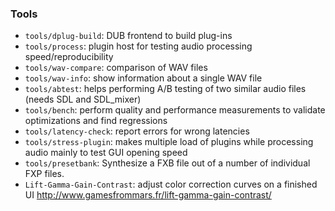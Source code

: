 ### Tools
   * `tools/dplug-build`: DUB frontend to build plug-ins
   * `tools/process`: plugin host for testing audio processing speed/reproducibility
   * `tools/wav-compare`: comparison of WAV files
   * `tools/wav-info`: show information about a single WAV file
   * `tools/abtest`: helps performing A/B testing of two similar audio files (needs SDL and SDL_mixer)
   * `tools/bench`: perform quality and performance measurements to validate optimizations and find regressions
   * `tools/latency-check`: report errors for wrong latencies
   * `tools/stress-plugin`: makes multiple load of plugins while processing audio mainly to test GUI opening speed
   * `tools/presetbank`: Synthesize a FXB file out of a number of individual FXP files.
   * `Lift-Gamma-Gain-Contrast`: adjust color correction curves on a finished UI http://www.gamesfrommars.fr/lift-gamma-gain-contrast/
